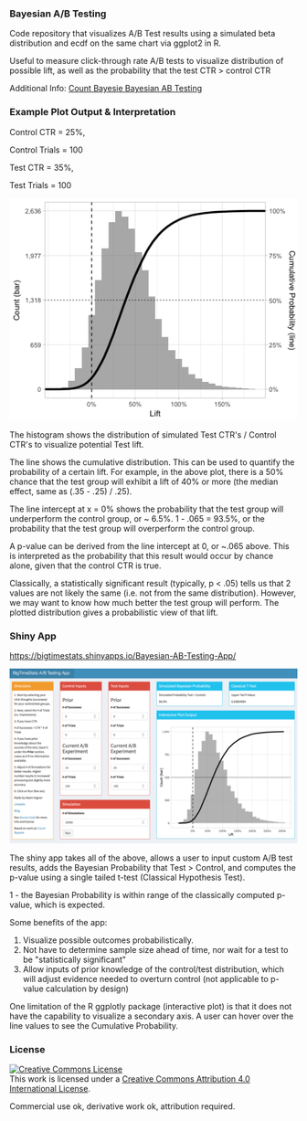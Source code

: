 ### Bayesian A/B Testing

Code repository that visualizes A/B Test results using a simulated beta distribution and ecdf on the same chart via ggplot2 in R.

Useful to measure click-through rate A/B tests to visualize distribution of possible lift, as well as the probability that the test CTR > control CTR

Additional Info: <a href="https://www.countbayesie.com/blog/2015/4/25/bayesian-ab-testing" target="_blank">Count Bayesie Bayesian AB Testing</a>  

### Example Plot Output & Interpretation

Control CTR = 25%,

Control Trials = 100

Test CTR = 35%,

Test Trials = 100

![Sample Plot](Rplot.png)

The histogram shows the distribution of simulated Test CTR's / Control CTR's to visualize potential Test lift.

The line shows the cumulative distribution. This can be used to quantify the probability of a certain lift. For example, in the above plot, there is a 50% chance that the test group will exhibit a lift of 40% or more (the median effect, same as (.35 - .25) / .25).

The line intercept at x = 0% shows the probability that the test group will underperform the control group, or ~ 6.5%. 1 - .065 = 93.5%, or the probability that the test group will overperform the control group. 

A p-value can be derived from the line intercept at 0, or ~.065 above. This is interpreted as the probability that this result would occur by chance alone, given that the control CTR is true. 

Classically, a statistically significant result (typically, p < .05) tells us that 2 values are not likely the same (i.e. not from the same distribution). However, we may want to know how much better the test group will perform. The plotted distribution gives a probabilistic view of that lift.


### Shiny App

https://bigtimestats.shinyapps.io/Bayesian-AB-Testing-App/

![Shiny](ShinyApp2.png)

The shiny app takes all of the above, allows a user to input custom A/B test results, adds the Bayesian Probability that Test > Control, and computes the p-value using a single tailed t-test (Classical Hypothesis Test).

1 - the Bayesian Probability is within range of the classically computed p-value, which is expected. 

Some benefits of the app:
1. Visualize possible outcomes probabilistically.
2. Not have to determine sample size ahead of time, nor wait for a test to be "statistically significant"
3. Allow inputs of prior knowledge of the control/test distribution, which will adjust evidence needed to overturn control (not applicable to p-value calculation by design)


One limitation of the R ggplotly package (interactive plot) is that it does not have the capability to visualize a secondary axis. A user can hover over the line values to see the Cumulative Probability.


### License

<a rel="license" href="http://creativecommons.org/licenses/by/4.0/"><img alt="Creative Commons License" style="border-width:0" src="https://i.creativecommons.org/l/by/4.0/88x31.png" /></a><br />This work is licensed under a <a rel="license" href="http://creativecommons.org/licenses/by/4.0/">Creative Commons Attribution 4.0 International License</a>.

Commercial use ok, derivative work ok, attribution required.

